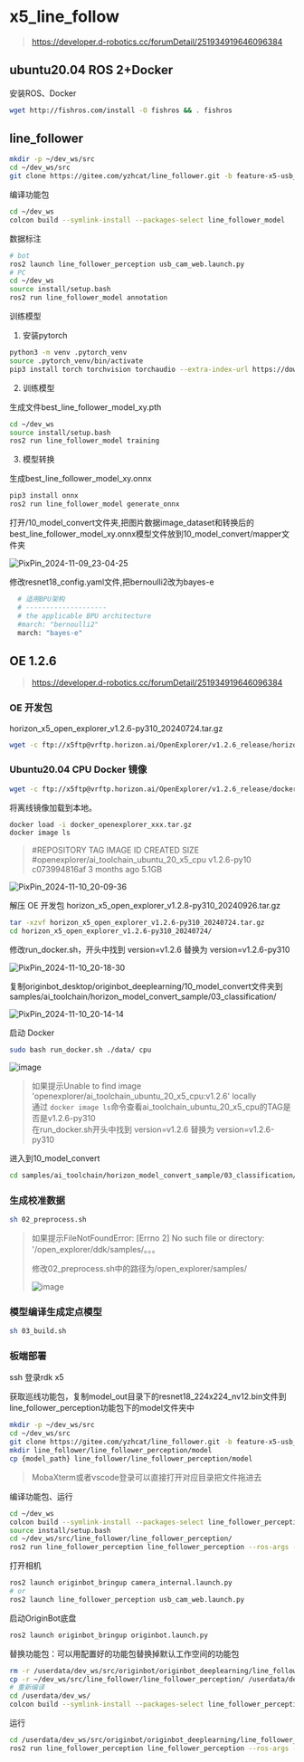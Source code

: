 # x5_line_follow

> https://developer.d-robotics.cc/forumDetail/251934919646096384

## ubuntu20.04 ROS 2+Docker

安装ROS、Docker

```bash
wget http://fishros.com/install -O fishros && . fishros
```

## line_follower

```bash
mkdir -p ~/dev_ws/src
cd ~/dev_ws/src
git clone https://gitee.com/yzhcat/line_follower.git -b feature-x5-usb_cam
```

编译功能包

```bash
cd ~/dev_ws
colcon build --symlink-install --packages-select line_follower_model
```

数据标注

```bash
# bot
ros2 launch line_follower_perception usb_cam_web.launch.py
# PC
cd ~/dev_ws
source install/setup.bash
ros2 run line_follower_model annotation
```

训练模型

1. 安装pytorch
```bash
python3 -m venv .pytorch_venv
source .pytorch_venv/bin/activate
pip3 install torch torchvision torchaudio --extra-index-url https://download.pytorch.org/whl/cpu
```

2. 训练模型

生成文件best_line_follower_model_xy.pth

```bash
cd ~/dev_ws
source install/setup.bash
ros2 run line_follower_model training
```

3. 模型转换

生成best_line_follower_model_xy.onnx

```bash
pip3 install onnx
ros2 run line_follower_model generate_onnx
```

打开/10_model_convert文件夹,把图片数据image_dataset和转换后的best_line_follower_model_xy.onnx模型文件放到10_model_convert/mapper文件夹

​![PixPin_2024-11-09_23-04-25](assets/PixPin_2024-11-09_23-04-25-20241109230446-mk0ar5l.png)​

修改resnet18_config.yaml文件,把bernoulli2改为bayes-e

```bash
  # 适用BPU架构
  # --------------------
  # the applicable BPU architecture
  #march: "bernoulli2"
  march: "bayes-e"
```

## **OE 1.2.6**

> https://developer.d-robotics.cc/forumDetail/251934919646096384

### OE 开发包

horizon_x5_open_explorer_v1.2.6-py310_20240724.tar.gz

```bash
wget -c ftp://x5ftp@vrftp.horizon.ai/OpenExplorer/v1.2.6_release/horizon_x5_open_explorer_v1.2.6-py310_20240724.tar.gz --ftp-password=x5ftp@123$%
```

### Ubuntu20.04 CPU Docker 镜像

```bash
wget -c ftp://x5ftp@vrftp.horizon.ai/OpenExplorer/v1.2.6_release/docker_openexplorer_ubuntu_20_x5_cpu_v1.2.6.tar.gz --ftp-password=x5ftp@123$%
```

将离线镜像加载到本地。

```bash
docker load -i docker_openexplorer_xxx.tar.gz
docker image ls
```

> #REPOSITORY                                   				TAG           IMAGE ID       CREATED        SIZE  
> #openexplorer/ai_toolchain_ubuntu_20_x5_cpu   v1.2.6-py10   c073994816af   3 months ago   5.1GB

​![PixPin_2024-11-10_20-09-36](assets/PixPin_2024-11-10_20-09-36-20241110200940-ifjlcjj.png)​

解压 OE 开发包 horizon_x5_open_explorer_v1.2.8-py310_20240926.tar.gz

```bash
tar -xzvf horizon_x5_open_explorer_v1.2.6-py310_20240724.tar.gz
cd horizon_x5_open_explorer_v1.2.6-py310_20240724/
```

修改run_docker.sh，开头中找到 version=v1.2.6 替换为 version=v1.2.6-py310

​![PixPin_2024-11-10_20-18-30](assets/PixPin_2024-11-10_20-18-30-20241110201834-boki5al.png)​

复制originbot_desktop/originbot_deeplearning/10_model_convert文件夹到samples/ai_toolchain/horizon_model_convert_sample/03_classification/

​![PixPin_2024-11-10_20-14-14](assets/PixPin_2024-11-10_20-14-14-20241110201418-ps4eap7.png)​

启动 Docker

```bash
sudo bash run_docker.sh ./data/ cpu
```

​![image](assets/image-20241116154719-y9ywec4.png)​

> 如果提示Unable to find image 'openexplorer/ai_toolchain_ubuntu_20_x5_cpu:v1.2.6' locally  
> 通过 `docker image ls`​ 命令查看ai_toolchain_ubuntu_20_x5_cpu的TAG是否是v1.2.6-py310  
> 在run_docker.sh开头中找到 version=v1.2.6 替换为 version=v1.2.6-py310

进入到10_model_convert

```bash
cd samples/ai_toolchain/horizon_model_convert_sample/03_classification/10_model_convert/mapper
```

### **生成校准数据**

```bash
sh 02_preprocess.sh
```

> 如果提示FileNotFoundError: [Errno 2] No such file or directory: '/open_explorer/ddk/samples/。。。
>
> 修改02_preprocess.sh中的路径为/open_explorer/samples/
>
> ​![image](assets/image-20241116155445-d0ier1o.png)​

### **模型编译生成定点模型**

```bash
sh 03_build.sh
```

### 板端部署

ssh 登录rdk x5

获取巡线功能包，复制model_out目录下的resnet18_224x224_nv12.bin文件到line_follower_perception功能包下的model文件夹中

```bash
mkdir -p ~/dev_ws/src
cd ~/dev_ws/src
git clone https://gitee.com/yzhcat/line_follower.git -b feature-x5-usb_cam
mkdir line_follower/line_follower_perception/model
cp {model_path} line_follower/line_follower_perception/model
```

> MobaXterm或者vscode登录可以直接打开对应目录把文件拖进去


编译功能包、运行

```bash
cd ~/dev_ws
colcon build --symlink-install --packages-select line_follower_perception
source install/setup.bash
cd ~/dev_ws/src/line_follower/line_follower_perception/
ros2 run line_follower_perception line_follower_perception --ros-args -p model_path:=model/resnet18_224x224_nv12.bin -p model_name:=resnet18_224x224_nv12
```

打开相机

```bash
ros2 launch originbot_bringup camera_internal.launch.py
# or
ros2 launch line_follower_perception usb_cam_web.launch.py
```

启动OriginBot底盘

```bash
ros2 launch originbot_bringup originbot.launch.py
```

替换功能包：可以用配置好的功能包替换掉默认工作空间的功能包

```bash
rm -r /userdata/dev_ws/src/originbot/originbot_deeplearning/line_follower_perception/
cp -r ~/dev_ws/src/line_follower/line_follower_perception/ /userdata/dev_ws/src/originbot/originbot_deeplearning/
# 重新编译
cd /userdata/dev_ws/
colcon build --symlink-install --packages-select line_follower_perception
```

运行

```bash
cd /userdata/dev_ws/src/originbot/originbot_deeplearning/line_follower_perception/
ros2 run line_follower_perception line_follower_perception --ros-args -p model_path:=model/resnet18_224x224_nv12.bin -p model_name:=resnet18_224x224_nv12

```

‍
